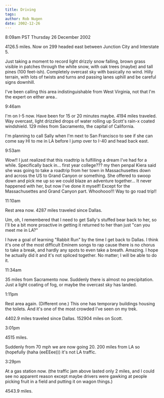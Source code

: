 ```yaml
---
title: Driving
tags: 
author: Rob Nugen
date: 2002-12-26
---
```


<p class=date>8:09am PST Thursday 26 December 2002</p>

<p>4126.5 miles.  Now on 299 headed east between Junction City and
Interstate 5.</p>

<p>Just taking a moment to record light drizzly snow falling, brown
grass visible in patches through the white snow, with oak trees
(maybe) and tall pines (100 feet-ish).  Completely overcast sky with
basically no wind.  Hilly terrain, with lots of twists and turns and
passing lanes uphill and be careful signs downhill.</p>

<p>I've been calling this area indistinguishable from West Virginia,
not that I'm the expert on either area..</p>

<p class=date>9:46am</p>

<p>I'm on I-5 now.  Have been for 15 or 20 minutes maybe.  4194 miles
traveled.  Way overcast, light drizzled drops of water rolling up
Scott's rain-x coated windshield.  129 miles from Sacramento, the
capital of California.</p>

<p>I'm planning to call Sally when I'm next to San Francisco to see if
she can come say HI to me in LA before I jump over to I-40 and head
back east.</p>

<p class=date>9:53am</p>

<p>Wow!!  I just realized that this roadtrip is fulfilling a dream
I've had for a while.  Specifically back in... first year college???
my then penpal Kiera said she was going to take a roadtrip from her
town in Massachusettes down and across the US to Grand Canyon or
something.  She offered to swoop down and pick me up so we could blaze
an adventure together...  It never happened with her, but now I've
done it myself!  Except for the Massachusettes and Grand Canyon part.
Whoohooo!!!  Way to go road trip!!</p>

<p class=date>11:10am</p>

<p>Rest area now.  4287 miles traveled since Dallas.</p>

<p>Um, oh, I remembered that I need to get Sally's stuffed bear back
to her, so I'll be a bit more proactive in getting it returned to her
than just "can you meet me in LA?"</p>

<p>I have a goal of learning "Rabbit Run" by the time I get back to
Dallas.  I think it's one of the most difficult Eminem songs to rap
cause there is no chorus to take a break, and hardly any spots to even
take a breath.  Amazing.  I hope he actually did it and it's not
spliced together.  No matter; I will be able to do it.</p>

<p class=date>11:34am</p>

<p>35 miles from Sacramento now.  Suddenly there is almost no
precipitation.  Just a light coating of fog, or maybe the overcast sky
has landed.</p>

<p class=date>1:11pm</p>

<p>Rest area again.  (Different one.)  This one has temporary
buildings housing the toilets.  And it's one of the most crowded I've
seen on my trek.</p>

<p>4402.9 miles traveled since Dallas.  152904 miles on Scott.</p>

<p class=date>3:01pm</p>

<p>4515 miles.</p>

<p>Suddenly from 70 mph we are now going 20.  200 miles from LA so
(hopefully (haha (eeEEee))) it's not LA traffic.</p>

<p class=date>3:29pm</p>

<p>At a gas station now. (the traffic jam above lasted only 2 miles,
and I could see no apparent reason except maybe drivers were gawking
at people picking fruit in a field and putting it on wagon
things.)</p>

<p>4543.9 miles.</p>
